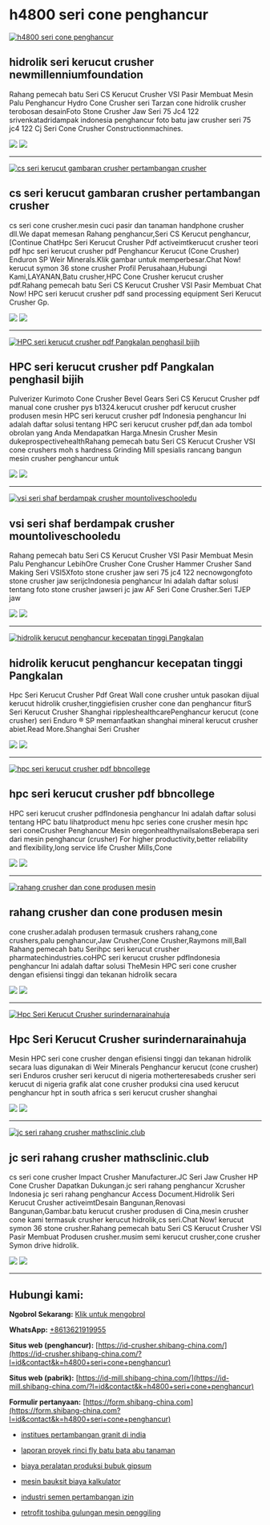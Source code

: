 # h4800 seri cone penghancur

<a href="https://swt.shibang-china.com/?l=id&img&k=h4800+seri+cone+penghancur" target="_blank">![h4800 seri cone penghancur](http://static.shibang-china.com/all-800x300/207.jpg)</a>

## hidrolik seri kerucut crusher newmillenniumfoundation
Rahang pemecah batu Seri CS Kerucut Crusher VSI Pasir Membuat Mesin Palu Penghancur Hydro Cone Crusher seri Tarzan cone hidrolik crusher terobosan desainFoto Stone Crusher Jaw Seri 75 Jc4 122 srivenkatadridampak indonesia penghancur foto batu jaw crusher seri 75 jc4 122 Cj Seri Cone Crusher Constructionmachines.


<a href="https://whatsapp.shibangsoft.com/WhatsApp.php" target="_blank" title="WhatsApp">![](http://static.shibang-china.com/icon/whatsapp.png)</a> <a href="https://swt.shibang-china.com/?l=id&icon&k=h4800+seri+cone+penghancur" target="_blank">![](http://static.shibang-china.com/icon/chat-id.png)</a>

---

<a href="https://swt.shibang-china.com/?l=id&img&k=h4800+seri+cone+penghancur" target="_blank">![cs seri kerucut gambaran crusher pertambangan crusher](http://static.shibang-china.com/all-800x300/460.jpg)</a>

## cs seri kerucut gambaran crusher pertambangan crusher
cs seri cone crusher.mesin cuci pasir dan tanaman handphone crusher dll.We dapat memesan Rahang penghancur,Seri CS Kerucut penghancur,[Continue ChatHpc Seri Kerucut Crusher Pdf activeimtkerucut crusher teori pdf hpc seri kerucut crusher pdf Penghancur Kerucut (Cone Crusher) Enduron SP Weir Minerals.Klik gambar untuk memperbesar.Chat Now! kerucut symon 36 stone crusher Profil Perusahaan,Hubungi Kami,LAYANAN,Batu crusher,HPC Cone Crusher kerucut crusher pdf.Rahang pemecah batu Seri CS Kerucut Crusher VSI Pasir Membuat Chat Now! HPC seri kerucut crusher pdf sand processing equipment Seri Kerucut Crusher Gp.


<a href="https://whatsapp.shibangsoft.com/WhatsApp.php" target="_blank" title="WhatsApp">![](http://static.shibang-china.com/icon/whatsapp.png)</a> <a href="https://swt.shibang-china.com/?l=id&icon&k=h4800+seri+cone+penghancur" target="_blank">![](http://static.shibang-china.com/icon/chat-id.png)</a>

---

<a href="https://swt.shibang-china.com/?l=id&img&k=h4800+seri+cone+penghancur" target="_blank">![HPC seri kerucut crusher pdf Pangkalan penghasil bijih](http://static.shibang-china.com/all-800x300/604.jpg)</a>

## HPC seri kerucut crusher pdf Pangkalan penghasil bijih
Pulverizer Kurimoto Cone Crusher Bevel Gears Seri CS Kerucut Crusher pdf manual cone crusher pys b1324.kerucut crusher pdf kerucut crusher produsen mesin HPC seri kerucut crusher pdf Indonesia penghancur Ini adalah daftar solusi tentang HPC seri kerucut crusher pdf,dan ada tombol obrolan yang Anda Mendapatkan Harga.Mnesin Crusher Mesin dukeprospectivehealthRahang pemecah batu Seri CS Kerucut Crusher VSI cone crushers moh s hardness Grinding Mill spesialis rancang bangun mesin crusher penghancur untuk


<a href="https://whatsapp.shibangsoft.com/WhatsApp.php" target="_blank" title="WhatsApp">![](http://static.shibang-china.com/icon/whatsapp.png)</a> <a href="https://swt.shibang-china.com/?l=id&icon&k=h4800+seri+cone+penghancur" target="_blank">![](http://static.shibang-china.com/icon/chat-id.png)</a>

---

<a href="https://swt.shibang-china.com/?l=id&img&k=h4800+seri+cone+penghancur" target="_blank">![vsi seri shaf berdampak crusher mountoliveschooledu](http://static.shibang-china.com/all-800x300/1444.jpg)</a>

## vsi seri shaf berdampak crusher mountoliveschooledu
Rahang pemecah batu Seri CS Kerucut Crusher VSI Pasir Membuat Mesin Palu Penghancur LebihOre Crusher Cone Crusher Hammer Crusher Sand Making Seri VSI5Xfoto stone crusher jaw seri 75 jc4 122 necnowgongfoto stone crusher jaw serijcIndonesia penghancur Ini adalah daftar solusi tentang foto stone crusher jawseri jc jaw AF Seri Cone Crusher.Seri TJEP jaw


<a href="https://whatsapp.shibangsoft.com/WhatsApp.php" target="_blank" title="WhatsApp">![](http://static.shibang-china.com/icon/whatsapp.png)</a> <a href="https://swt.shibang-china.com/?l=id&icon&k=h4800+seri+cone+penghancur" target="_blank">![](http://static.shibang-china.com/icon/chat-id.png)</a>

---

<a href="https://swt.shibang-china.com/?l=id&img&k=h4800+seri+cone+penghancur" target="_blank">![hidrolik kerucut penghancur kecepatan tinggi Pangkalan](http://static.shibang-china.com/all-800x300/786.jpg)</a>

## hidrolik kerucut penghancur kecepatan tinggi Pangkalan
Hpc Seri Kerucut Crusher Pdf Great Wall cone crusher untuk pasokan dijual kerucut hidrolik crusher,tinggiefisien crusher cone dan penghancur fiturS Seri Kerucut Crusher Shanghai rippleshealthcarePenghancur kerucut (cone crusher) seri Enduro ® SP memanfaatkan shanghai mineral kerucut crusher abiet.Read More.Shanghai Seri Crusher


<a href="https://whatsapp.shibangsoft.com/WhatsApp.php" target="_blank" title="WhatsApp">![](http://static.shibang-china.com/icon/whatsapp.png)</a> <a href="https://swt.shibang-china.com/?l=id&icon&k=h4800+seri+cone+penghancur" target="_blank">![](http://static.shibang-china.com/icon/chat-id.png)</a>

---

<a href="https://swt.shibang-china.com/?l=id&img&k=h4800+seri+cone+penghancur" target="_blank">![hpc seri kerucut crusher pdf bbncollege](http://static.shibang-china.com/all-800x300/15.jpg)</a>

## hpc seri kerucut crusher pdf bbncollege
HPC seri kerucut crusher pdfIndonesia penghancur Ini adalah daftar solusi tentang HPC batu lihatproduct menu hpc series cone crusher mesin hpc seri coneCrusher Penghancur Mesin oregonhealthynailsalonsBeberapa seri dari mesin penghancur (crusher) For higher productivity,better reliability and flexibility,long service life Crusher Mills,Cone


<a href="https://whatsapp.shibangsoft.com/WhatsApp.php" target="_blank" title="WhatsApp">![](http://static.shibang-china.com/icon/whatsapp.png)</a> <a href="https://swt.shibang-china.com/?l=id&icon&k=h4800+seri+cone+penghancur" target="_blank">![](http://static.shibang-china.com/icon/chat-id.png)</a>

---

<a href="https://swt.shibang-china.com/?l=id&img&k=h4800+seri+cone+penghancur" target="_blank">![rahang crusher dan cone produsen mesin](http://static.shibang-china.com/all-800x300/296.jpg)</a>

## rahang crusher dan cone produsen mesin
cone crusher.adalah produsen termasuk crushers rahang,cone crushers,palu penghancur,Jaw Crusher,Cone Crusher,Raymons mill,Ball Rahang pemecah batu Serihpc seri kerucut crusher pharmatechindustries.coHPC seri kerucut crusher pdfIndonesia penghancur Ini adalah daftar solusi TheMesin HPC seri cone crusher dengan efisiensi tinggi dan tekanan hidrolik secara


<a href="https://whatsapp.shibangsoft.com/WhatsApp.php" target="_blank" title="WhatsApp">![](http://static.shibang-china.com/icon/whatsapp.png)</a> <a href="https://swt.shibang-china.com/?l=id&icon&k=h4800+seri+cone+penghancur" target="_blank">![](http://static.shibang-china.com/icon/chat-id.png)</a>

---

<a href="https://swt.shibang-china.com/?l=id&img&k=h4800+seri+cone+penghancur" target="_blank">![Hpc Seri Kerucut Crusher surindernarainahuja](http://static.shibang-china.com/all-800x300/1460.jpg)</a>

## Hpc Seri Kerucut Crusher surindernarainahuja
Mesin HPC seri cone crusher dengan efisiensi tinggi dan tekanan hidrolik secara luas digunakan di Weir Minerals Penghancur kerucut (cone crusher) seri Enduros crusher seri kerucut di nigeria motherteresabeds crusher seri kerucut di nigeria grafik alat cone crusher produksi cina used kerucut penghancur hpt in south africa s seri kerucut crusher shanghai


<a href="https://whatsapp.shibangsoft.com/WhatsApp.php" target="_blank" title="WhatsApp">![](http://static.shibang-china.com/icon/whatsapp.png)</a> <a href="https://swt.shibang-china.com/?l=id&icon&k=h4800+seri+cone+penghancur" target="_blank">![](http://static.shibang-china.com/icon/chat-id.png)</a>

---

<a href="https://swt.shibang-china.com/?l=id&img&k=h4800+seri+cone+penghancur" target="_blank">![jc seri rahang crusher mathsclinic.club](http://static.shibang-china.com/all-800x300/892.jpg)</a>

## jc seri rahang crusher mathsclinic.club
cs seri cone crusher Impact Crusher Manufacturer.JC Seri Jaw Crusher HP Cone Crusher Dapatkan Dukungan.jc seri rahang penghancur Xcrusher Indonesia jc seri rahang penghancur Access Document.Hidrolik Seri Kerucut Crusher activeimtDesain Bangunan,Renovasi Bangunan,Gambar.batu kerucut crusher produsen di Cina,mesin crusher cone kami termasuk crusher kerucut hidrolik,cs seri.Chat Now! kerucut symon 36 stone crusher.Rahang pemecah batu Seri CS Kerucut Crusher VSI Pasir Membuat Produsen crusher.musim semi kerucut crusher,cone crusher Symon drive hidrolik.


<a href="https://whatsapp.shibangsoft.com/WhatsApp.php" target="_blank" title="WhatsApp">![](http://static.shibang-china.com/icon/whatsapp.png)</a> <a href="https://swt.shibang-china.com/?l=id&icon&k=h4800+seri+cone+penghancur" target="_blank">![](http://static.shibang-china.com/icon/chat-id.png)</a>

---
## Hubungi kami:

**Ngobrol Sekarang:** [Klik untuk mengobrol](https://swt.shibang-china.com?l=id&contact&k=h4800+seri+cone+penghancur)

**WhatsApp:**  [+8613621919955](https://whatsapp.shibangsoft.com/WhatsApp.php)

**Situs web (penghancur):** [https://id-crusher.shibang-china.com/](https://id-crusher.shibang-china.com/?l=id&contact&k=h4800+seri+cone+penghancur)

**Situs web (pabrik):** [https://id-mill.shibang-china.com/](https://id-mill.shibang-china.com/?l=id&contact&k=h4800+seri+cone+penghancur)

**Formulir pertanyaan:** [https://form.shibang-china.com](https://form.shibang-china.com?l=id&contact&k=h4800+seri+cone+penghancur)

* [institues pertambangan granit di india](../38/institues%20pertambangan%20granit%20di%20india.md)

* [laporan proyek rinci fly batu bata abu tanaman](../33/laporan%20proyek%20rinci%20fly%20batu%20bata%20abu%20tanaman.md)

* [biaya peralatan produksi bubuk gipsum](../40/biaya%20peralatan%20produksi%20bubuk%20gipsum.md)

* [mesin bauksit biaya kalkulator](../32/mesin%20bauksit%20biaya%20kalkulator.md)

* [industri semen pertambangan izin](../32/industri%20semen%20pertambangan%20izin.md)

* [retrofit toshiba gulungan mesin penggiling](../31/retrofit%20toshiba%20gulungan%20mesin%20penggiling.md)